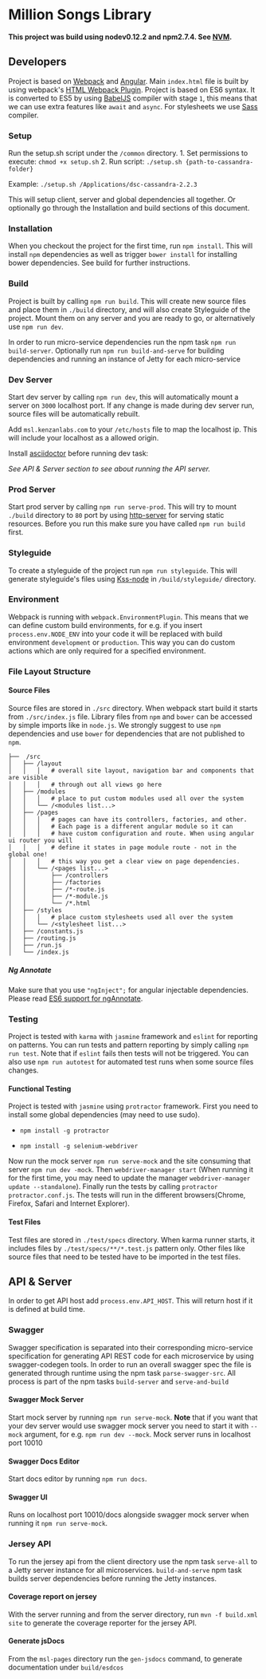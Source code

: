 # Million Songs Library

**This project was build using nodev0.12.2 and npm2.7.4. See [NVM](https://github.com/creationix/nvm).**

## Developers

Project is based on [Webpack](http://webpack.github.io/) and [Angular](https://angularjs.org/).
Main `index.html` file is built by using webpack's [HTML Webpack Plugin](https://github.com/ampedandwired/html-webpack-plugin).
Project is based on ES6 syntax. It is converted to ES5 by using [BabelJS](https://babeljs.io) compiler with stage `1`,
this means that we can use extra features like `await` and `async`. For stylesheets we use [Sass](http://sass-lang.com/)
compiler.


### Setup

Run the setup.sh script under the `/common` directory.
    1. Set permissions to execute: `chmod +x setup.sh`
    2. Run script: `./setup.sh {path-to-cassandra-folder}`

Example:
`./setup.sh /Applications/dsc-cassandra-2.2.3`

This will setup client, server and global dependencies all together. Or optionally go through the Installation and build sections
of this document.

### Installation

When you checkout the project for the first time, run `npm install`. This will install `npm`
dependencies as well as trigger `bower install` for installing bower dependencies. See build for further instructions.

### Build

Project is built by calling `npm run build`. This will create new source files and place them in `./build` directory,
and will also create Styleguide of the project. Mount them on any server and you are ready to go, or alternatively
use `npm run dev`.

In order to run micro-service dependencies run the npm task `npm run build-server`. Optionally run `npm run build-and-serve` for
building dependencies and running an instance of Jetty for each micro-service

### Dev Server

Start dev server by calling `npm run dev`, this will automatically mount a server on `3000` localhost port.
If any change is made during dev server run, source files will be automatically rebuilt.

Add `msl.kenzanlabs.com` to your `/etc/hosts` file to map the localhost ip. This will include your localhost as a allowed
origin.

Install [asciidoctor](http://asciidoctor.org/) before running dev task:

*See API & Server section to see about running the API server.*

### Prod Server

Start prod server by calling `npm run serve-prod`. This will try to mount `./build` directory to `80` port by
using [http-server](https://github.com/indexzero/http-server) for serving static resources. Before you run this make
sure you have called `npm run build` first.

### Styleguide

To create a styleguide of the project run `npm run styleguide`. This will
generate styleguide's files using [Kss-node](https://github.com/kss-node/kss-node)
in `/build/styleguide/` directory.

### Environment

Webpack is running with `webpack.EnvironmentPlugin`. This means that we can define custom build environments, for e.g.
if you insert `process.env.NODE_ENV` into your code it will be replaced with build environment `development` or `production`.
This way you can do custom actions which are only required for a specified environment.

### File Layout Structure

#### Source Files

Source files are stored in `./src` directory. When webpack start build it starts from `./src/index.js` file.
Library files from `npm` and `bower` can be accessed by simple imports like in `node.js`. We strongly suggest
to use `npm` dependencies and use `bower` for dependencies that are not published to `npm`.

```
├──  /src
│   ├── /layout
│   │   │   # overall site layout, navigation bar and components that are visible
│   │   │   # through out all views go here
│   ├── /modules
│   │   │   # place to put custom modules used all over the system
│   │   └── /<modules list...>
│   ├── /pages
│   │   │   # pages can have its controllers, factories, and other.
│   │   │   # Each page is a different angular module so it can
│   │   │   # have custom configuration and route. When using angular ui router you will
│   │   │   # define it states in page module route - not in the global one!
│   │   │   # this way you get a clear view on page dependencies.
│   │   └── /<pages list...>
│   │       ├── /controllers
│   │       ├── /factories
│   │       ├── /*-route.js
│   │       ├── /*-module.js
│   │       └── /*.html
│   ├── /styles
│   │   │   # place custom stylesheets used all over the system
│   │   └── /<stylesheet list...>
│   ├── /constants.js
│   ├── /routing.js
│   ├── /run.js
│   └── /index.js
```

##### Ng Annotate

Make sure that you use `"ngInject";` for angular injectable dependencies.
Please read [ES6 support for ngAnnotate](https://github.com/olov/ng-annotate#es6-and-typescript-support).

### Testing

Project is tested with `karma` with `jasmine` framework and `eslint` for reporting on patterns. You can run tests and
pattern reporting by simply calling `npm run test`. Note that if `eslint` fails then tests will not be triggered.
You can also use `npm run autotest` for automated test runs when some source files changes.

#### Functional Testing

Project is tested with `jasmine` using `protractor` framework. First you need to install some global dependencies
(may need to use sudo).
- `npm install -g protractor`

- `npm install -g selenium-webdriver`

Now run the mock server `npm run serve-mock` and the site consuming that server `npm run dev -mock`.
Then `webdriver-manager start` (When running it for the first time, you may need to update the manager `webdriver-manager update --standalone`).
Finally run the tests by calling `protractor protractor.conf.js`. The tests will run in the different browsers(Chrome, Firefox, Safari and Internet Explorer).

#### Test Files

Test files are stored in `./test/specs` directory. When karma runner starts, it includes files by
`./test/specs/**/*.test.js` pattern only. Other files like source files that need to be tested have to be
imported in the test files.

## API & Server

In order to get API host add `process.env.API_HOST`. This will return host if it is defined at build time.

### Swagger

Swagger specification is separated into their corresponding micro-service specification for generating API REST code for each microservice
by using swagger-codegen tools.
In order to run an overall swagger spec the file is generated through runtime using the npm task `parse-swagger-src`. All process is part of the
npm tasks `build-server` and `serve-and-build`


#### Swagger Mock Server

Start mock server by running `npm run serve-mock`. **Note** that if you want that your dev server would
use swagger mock server you need to start it with `--mock` argument, for e.g. `npm run dev --mock`. Mock
server runs in localhost port 10010

#### Swagger Docs Editor

Start docs editor by running `npm run docs`.

#### Swagger UI

Runs on localhost port 10010/docs alongside swagger mock server when running it `npm run serve-mock`.

### Jersey API

To run the jersey api from the client directory use the npm task `serve-all` to a Jetty server instance for all microservices.
`build-and-serve` npm task builds server dependencies before running the Jetty instances.

#### Coverage report on jersey

With the server running and from the server directory, run `mvn -f build.xml site` to generate the coverage reporter for the jersey API.

#### Generate jsDocs

From the `msl-pages` directory run the `gen-jsdocs` command, to generate documentation under `build/esdcos`
